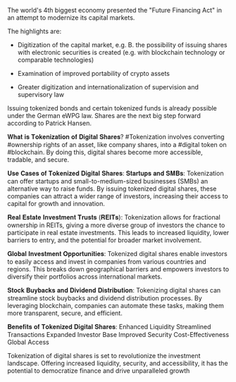 The world's 4th biggest economy presented the "Future Financing Act" in an attempt to modernize its capital markets.

The highlights are:

- Digitization of the capital market, e.g. B. the possibility of issuing shares with electronic securities is created (e.g. with blockchain technology or 
comparable technologies)

- Examination of improved portability of crypto assets

- Greater digitization and internationalization of supervision and supervisory law

Issuing tokenized bonds and certain tokenized funds is already possible under the German eWPG law. Shares are the next big step forward according to
Patrick Hansen.

𝐖𝐡𝐚𝐭 𝐢𝐬 𝐓𝐨𝐤𝐞𝐧𝐢𝐳𝐚𝐭𝐢𝐨𝐧 𝐨𝐟 𝐃𝐢𝐠𝐢𝐭𝐚𝐥 𝐒𝐡𝐚𝐫𝐞𝐬?
#Tokenization involves converting #ownership rights of an asset, like company shares, into a #digital token on #blockchain. By doing this, digital shares become more accessible, tradable, and secure.

 𝐔𝐬𝐞 𝐂𝐚𝐬𝐞𝐬 𝐨𝐟 𝐓𝐨𝐤𝐞𝐧𝐢𝐳𝐞𝐝 𝐃𝐢𝐠𝐢𝐭𝐚𝐥 𝐒𝐡𝐚𝐫𝐞𝐬:
 𝐒𝐭𝐚𝐫𝐭𝐮𝐩𝐬 𝐚𝐧𝐝 𝐒𝐌𝐁𝐬: 
Tokenization can offer startups and small-to-medium-sized businesses (SMBs) an alternative way to raise funds. By issuing tokenized digital shares, these companies can attract a wider range of investors, increasing their access to capital for growth and innovation.

 𝐑𝐞𝐚𝐥 𝐄𝐬𝐭𝐚𝐭𝐞 𝐈𝐧𝐯𝐞𝐬𝐭𝐦𝐞𝐧𝐭 𝐓𝐫𝐮𝐬𝐭𝐬 (𝐑𝐄𝐈𝐓𝐬): 
Tokenization allows for fractional ownership in REITs, giving a more diverse group of investors the chance to participate in real estate investments. This leads to increased liquidity, lower barriers to entry, and the potential for broader market involvement.

 𝐆𝐥𝐨𝐛𝐚𝐥 𝐈𝐧𝐯𝐞𝐬𝐭𝐦𝐞𝐧𝐭 𝐎𝐩𝐩𝐨𝐫𝐭𝐮𝐧𝐢𝐭𝐢𝐞𝐬: 
Tokenized digital shares enable investors to easily access and invest in companies from various countries and regions. This breaks down geographical barriers and empowers investors to diversify their portfolios across international markets.

 𝐒𝐭𝐨𝐜𝐤 𝐁𝐮𝐲𝐛𝐚𝐜𝐤𝐬 𝐚𝐧𝐝 𝐃𝐢𝐯𝐢𝐝𝐞𝐧𝐝 𝐃𝐢𝐬𝐭𝐫𝐢𝐛𝐮𝐭𝐢𝐨𝐧: 
Tokenizing digital shares can streamline stock buybacks and dividend distribution processes. By leveraging blockchain, companies can automate these tasks, making them more transparent, secure, and efficient.

 𝐁𝐞𝐧𝐞𝐟𝐢𝐭𝐬 𝐨𝐟 𝐓𝐨𝐤𝐞𝐧𝐢𝐳𝐞𝐝 𝐃𝐢𝐠𝐢𝐭𝐚𝐥 𝐒𝐡𝐚𝐫𝐞𝐬:
 Enhanced Liquidity
 Streamlined Transactions
 Expanded Investor Base
 Improved Security
 Cost-Effectiveness
 Global Access

Tokenization of digital shares is set to revolutionize the investment landscape. Offering increased liquidity, security, and accessibility, it has the potential to democratize finance and drive unparalleled growth
